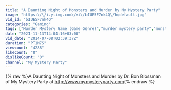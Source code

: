 ```yaml
---
title: "A Daunting Night of Monsters and Murder by My Mystery Party"
image: "https:\/\/i.ytimg.com\/vi\/bIUE5F7nk4Q\/hqdefault.jpg"
vid_id: "bIUE5F7nk4Q"
categories: "Gaming"
tags: ["Murder Mystery Game (Game Genre)","murder mystery party","monster mystery party"]
date: "2021-11-13T14:04:16+03:00"
vid_date: "2014-07-08T02:39:37Z"
duration: "PT1M7S"
viewcount: "4288"
likeCount: "8"
dislikeCount: "0"
channel: "My Mystery Party"
---
```

{% raw %}A Daunting Night of Monsters and Murder by Dr. Bon Blossman of My Mystery Party at <a rel="nofollow" target="blank" href="http://www.mymysteryparty.com">http://www.mymysteryparty.com</a>{% endraw %}
